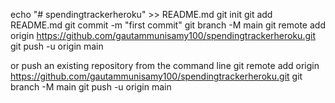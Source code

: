 echo "# spendingtrackerheroku" >> README.md
git init
git add README.md
git commit -m "first commit"
git branch -M main
git remote add origin https://github.com/gautammunisamy100/spendingtrackerheroku.git
git push -u origin main

or push an existing repository from the command line
git remote add origin https://github.com/gautammunisamy100/spendingtrackerheroku.git
git branch -M main
git push -u origin main
